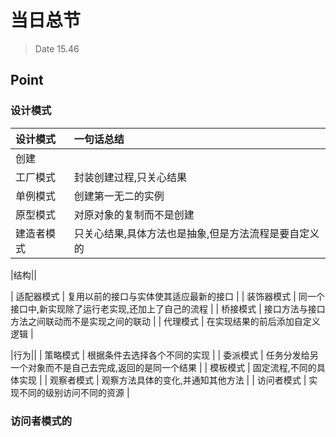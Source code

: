 # 当日总节

> Date 15.46 

## Point

### 设计模式

| 设计模式 | 一句话总结 |
| :--- | :--- |
|创建||
| 工厂模式 | 封装创建过程,只关心结果 |
| 单例模式 | 创建第一无二的实例 |
| 原型模式 | 对原对象的复制而不是创建 |
| 建造者模式 | 只关心结果,具体方法也是抽象,但是方法流程是要自定义的 |

|结构||

| 适配器模式 | 复用以前的接口与实体使其适应最新的接口 |
| 装饰器模式 | 同一个接口中,新实现除了运行老实现,还加上了自己的流程 |
| 桥接模式 | 接口方法与接口方法之间联动而不是实现之间的联动 |
| 代理模式 | 在实现结果的前后添加自定义逻辑 |

|行为||
| 策略模式 | 根据条件去选择各个不同的实现 |
| 委派模式 | 任务分发给另一个对象而不是自己去完成,返回的是同一个结果 |
| 模板模式 | 固定流程,不同的具体实现 |
| 观察者模式 | 观察方法具体的变化,并通知其他方法 |
| 访问者模式 | 实现不同的级别访问不同的资源 |










### 访问者模式的
